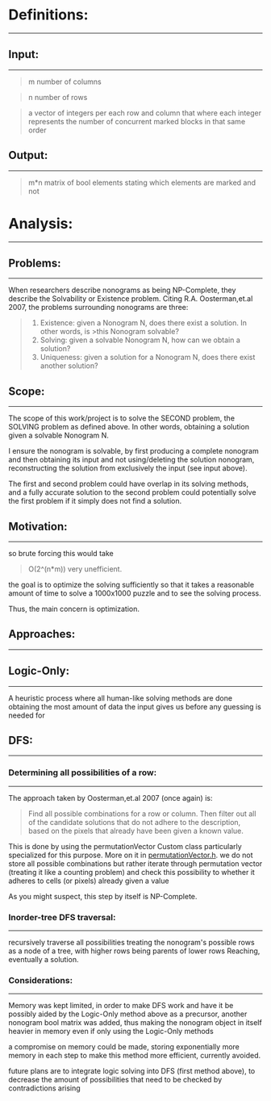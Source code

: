 # Definitions:
---

## Input:
---
>m number of columns

>n number of rows

>a vector of integers per each row and column that where each integer represents the number of concurrent marked blocks in that same order

## Output:
---
>m*n matrix of bool elements stating which elements are marked  and not


# Analysis:
---

## Problems:
---
When researchers describe nonograms as being NP-Complete, they describe the Solvability or Existence problem. Citing R.A. Oosterman,et.al 2007, the problems surrounding nonograms are three:

>1. Existence: given a Nonogram N, does there exist a solution. In other words, is >this Nonogram solvable?
>2. Solving: given a solvable Nonogram N, how can we obtain a solution?
>3. Uniqueness: given a solution for a Nonogram N, does there exist another solution?

## Scope:
---

The scope of this work/project is to solve the SECOND problem, the SOLVING problem as defined above. In other words, obtaining a solution given a solvable Nonogram N.

I ensure the nonogram is solvable, by first producing a complete nonogram and then obtaining its input and not using/deleting the solution nonogram, reconstructing the solution from exclusively the input (see input above). 

The first and second problem could have overlap in its solving methods, and a fully accurate solution to the second problem could potentially solve the first problem if it simply does not find a solution.

## Motivation:
---
so brute forcing this would take 
>O(2^(n*m))
very unefficient.

the goal is to optimize the solving sufficiently so that it takes a reasonable amount of time to solve a 1000x1000 puzzle and to see the solving process.

Thus, the main concern is optimization.

## Approaches:
---
## Logic-Only:
---
A heuristic process where all human-like solving methods are done obtaining the most amount of data the input gives us before any guessing is needed for 

## DFS:
---
### Determining all possibilities of a row:
---
The approach taken by Oosterman,et.al 2007 (once again) is:
>Find all possible combinations for a row or column. 
>Then filter out all of the candidate solutions that do not adhere to the description, based on the pixels that already have been given a known value.

This is done by using the permutationVector Custom class particularly specialized for this purpose. More on it in [permutationVector.h](./src/permutationVector.h). 
we do not store all possible combinations but rather iterate through permutation vector (treating it like a counting problem) and check this possibility to whether it adheres to cells (or pixels) already given a value

As you might suspect, this step by itself is NP-Complete.

### Inorder-tree DFS traversal:
---
recursively traverse all possibilities treating the nonogram's possible rows as a node of a tree, with higher rows being parents of lower rows
Reaching, eventually a solution.

### Considerations:
---
Memory was kept limited, in order to make DFS work and have it be possibly aided by the Logic-Only method above as a precursor,
another nonogram bool matrix was added, thus making the nonogram object in itself heavier in memory even if only using the Logic-Only methods

a compromise on memory could be made, storing exponentially more memory in each step to make this method more efficient, currently avoided.

future plans are to integrate logic solving into DFS (first method above), to decrease the amount of possibilities that need to be checked by contradictions arising